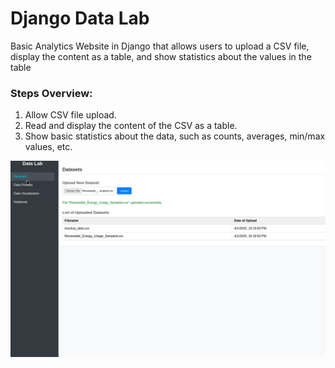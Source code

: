 # Django Data Lab

Basic Analytics Website in Django that allows users to upload a CSV file, display the content as a table, and show statistics about the values in the table 

### Steps Overview:

1. Allow CSV file upload.
2. Read and display the content of the CSV as a table.
3. Show basic statistics about the data, such as counts, averages, min/max values, etc.
 
![image](DataLab-img.gif)
